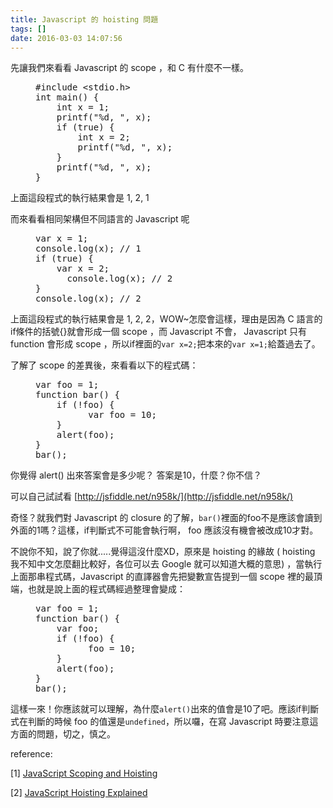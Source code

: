 ```yaml
---
title: Javascript 的 hoisting 問題
tags: []
date: 2016-03-03 14:07:56
---
```


先讓我們來看看 Javascript 的 scope ，和 C 有什麼不一樣。

<figure class="figure-code code"><figcaption><span>
</span></figcaption><div class="highlight"><pre>#include &lt;stdio.h&gt;
int main() {
    int x = 1;
    printf("%d, ", x);
    if (true) {
        int x = 2;
        printf("%d, ", x);
    }
    printf("%d, ", x);
}
</pre></div>
</figure>

上面這段程式的執行結果會是 1, 2, 1

而來看看相同架構但不同語言的 Javascript 呢

<figure class="figure-code code"><figcaption><span>
</span></figcaption><div class="highlight"><pre>var x = 1;
console.log(x); // 1
if (true) {
    var x = 2;
      console.log(x); // 2
}
console.log(x); // 2
</pre></div>
</figure>

上面這段程式的執行結果會是 1, 2, 2，WOW~怎麼會這樣，理由是因為 C 語言的if條件的括號{}就會形成一個 scope ，而 Javascript 不會， Javascript 只有 function 會形成 scope ，所以if裡面的`var x=2;`把本來的`var x=1;`給蓋過去了。

了解了 scope 的差異後，來看看以下的程式碼：

<figure class="figure-code code"><figcaption><span>
</span></figcaption><div class="highlight"><pre>var foo = 1;
function bar() {
    if (!foo) {
          var foo = 10;
    }
    alert(foo);
}
bar();
</pre></div>
</figure>

你覺得 alert() 出來答案會是多少呢？ 答案是10，什麼？你不信？

可以自己試試看 [http://jsfiddle.net/n958k/](http://jsfiddle.net/n958k/)

奇怪？就我們對 Javascript 的 closure 的了解，`bar()`裡面的foo不是應該會讀到外面的1嗎？這樣，if判斷式不可能會執行啊， foo 應該沒有機會被改成10才對。

不說你不知，說了你就.....覺得這沒什麼XD，原來是 hoisting 的緣故 ( hoisting 我不知中文怎麼翻比較好，各位可以去 Google 就可以知道大概的意思) ，當執行上面那串程式碼，Javascript 的直譯器會先把變數宣告提到一個 scope 裡的最頂端，也就是說上面的程式碼經過整理會變成：

<figure class="figure-code code"><figcaption><span>
</span></figcaption><div class="highlight"><pre>var foo = 1;
function bar() {
    var foo;
    if (!foo) {
          foo = 10;
    }
    alert(foo);
}
bar();
</pre></div>
</figure>

這樣一來！你應該就可以理解，為什麼`alert()`出來的值會是10了吧。應該if判斷式在判斷的時候 foo 的值還是`undefined`，所以囉，在寫 Javascript 時要注意這方面的問題，切之，慎之。

reference:

[1] [JavaScript Scoping and Hoisting](http://www.adequatelygood.com/JavaScript-Scoping-and-Hoisting.html)

[2] [JavaScript Hoisting Explained](http://code.tutsplus.com/tutorials/javascript-hoisting-explained--net-15092)